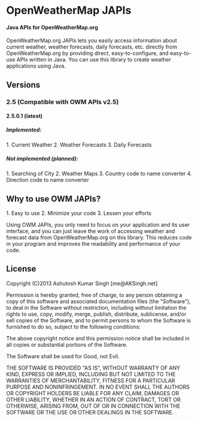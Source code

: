 <h1>OpenWeatherMap JAPIs</h1>

<h4>Java APIs for OpenWeatherMap.org</h4>

OpenWeatherMap.org JAPIs lets you easily access information about current weather, weather forecasts, 
daily forecasts, etc. directly from OpenWeatherMap.org by providing direct, easy-to-configure, and 
easy-to-use APIs written in Java. You can use this library to create weather applications using Java.



<h2>Versions</h2>
<h3>2.5 (Compatible with OWM APIs v2.5)</h3>


<h4>2.5.0.1 (latest)</h4>

<h5>Implemented:</h5>
1. Current Weather
2. Weather Forecasts
3. Daily Forecasts

<h5>Not implemented (planned):</h5>
1. Searching of City
2. Weather Maps
3. Country code to name converter
4. Direction code to name converter



<h2>Why to use OWM JAPIs?</h2>
1. Easy to use
2. Minimize your code
3. Lessen your efforts

Using OWM JAPIs, you only need to focus on your application and its user interface, and you can just leave 
the work of accessing weather and forecast data from OpenWeatherMap.org on this library. This reduces code 
in your program and improves the readability and performance of your code.



<h2>License</h2>
Copyright (C)2013 Ashutosh Kumar Singh [me@AKSingh.net]
  
Permission is hereby granted, free of charge, to any person obtaining 
a copy of this software and associated documentation files (the "Software"), 
to deal in the Software without restriction, including without limitation 
the rights to use, copy, modify, merge, publish, distribute, sublicense, 
and/or sell copies of the Software, and to permit persons to whom the 
Software is furnished to do so, subject to the following conditions:
  
The above copyright notice and this permission notice shall be included 
in all copies or substantial portions of the Software.

The Software shall be used for Good, not Evil.
 
THE SOFTWARE IS PROVIDED "AS IS", WITHOUT WARRANTY OF ANY KIND, EXPRESS 
OR IMPLIED, INCLUDING BUT NOT LIMITED TO THE WARRANTIES OF MERCHANTABILITY, 
FITNESS FOR A PARTICULAR PURPOSE AND NONINFRINGEMENT. IN NO EVENT SHALL 
THE AUTHORS OR COPYRIGHT HOLDERS BE LIABLE FOR ANY CLAIM, DAMAGES OR 
OTHER LIABILITY, WHETHER IN AN ACTION OF CONTRACT, TORT OR OTHERWISE, 
ARISING FROM, OUT OF OR IN CONNECTION WITH THE SOFTWARE OR THE USE OR 
OTHER DEALINGS IN THE SOFTWARE.
